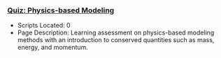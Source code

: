 ### [Quiz: Physics-based Modeling](https://www.apmonitor.com/pdc/index.php/Main/QuizBalanceEquations)
- Scripts Located: 0
- Page Description: Learning assessment on physics-based modeling methods with an introduction to conserved quantities such as mass, energy, and momentum.
